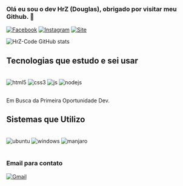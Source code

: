 
###  Olá eu sou o dev HrZ (Douglas), obrigado por visitar meu Github. 👋

[![Facebook](https://img.shields.io/badge/Facebook-1877F2?style=for-the-badge&logo=facebook&logoColor=white)](https://www.facebook.com/douglas.delgado.355/)
[![Instagram](https://img.shields.io/badge/Instagram-E4405F?style=for-the-badge&logo=instagram&logoColor=white)](https://www.instagram.com/devhrz/)
[![Site](https://img.shields.io/badge/dev.to-0A0A0A?style=for-the-badge&logo=devdotto&logoColor=white)](https://dhdportfolio.netlify.app)


![HrZ-Code GitHub stats](https://github-readme-stats.vercel.app/api?username=Hrz-Code&show_icons=true&theme=neon)

## Tecnologias que estudo e sei usar

<div style="display: inline_block"></br>
  <img  align="center"  alt="html5"  src="https://img.shields.io/badge/HTML5-E34F26?style=for-the-badge&logo=html5&logoColor=white">
<img  align="center"  alt="css3"  src="https://img.shields.io/badge/CSS3-1572B6?style=for-the-badge&logo=css3&logoColor=white">
<img  align="center"  alt="js"  src="https://img.shields.io/badge/JavaScript-323330?style=for-the-badge&logo=javascript&logoColor=F7DF1E">
  <img  align="center"  alt="nodejs"  src="https://img.shields.io/badge/node.js-%2343853D.svg?style=for-the-badge&logo=node-dot-js&logoColor=white">
  </div></br>

  Em Busca da Primeira Oportunidade Dev.

  ## Sistemas que Utilizo
  
  <div style="display: inline_block"></br>
  <img  align="center"  alt="ubuntu"  src="https://img.shields.io/badge/Ubuntu-E95420?style=for-the-badge&logo=ubuntu&logoColor=white">
  <img  align="center"  alt="windows"  src="https://img.shields.io/badge/Windows-0078D6?style=for-the-badge&logo=windows&logoColor=white">
<img  align="center"  alt="manjaro"  src="https://img.shields.io/badge/manjaro-35BF5C?style=for-the-badge&logo=manjaro&logoColor=white">
</div></br>

### Email para contato
[![Gmail](https://img.shields.io/badge/Gmail-D14836?style=for-the-badge&logo=gmail&logoColor=white)](mailto:douglashenrik48@gmail.com)

